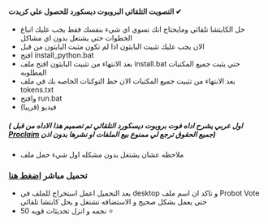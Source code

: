  #### التصويت التلقائي البروبوت ديسكورد للحصول علي كريدت ✔
- حل الكابتشا تلقائي ومايحتاج انك تسوي اي شيء بنفسك فقط يجب عليك اتباع الخطوات حتي يشتغل بدون اي مشاكل
- الان يجب عليك تثبيت البايثون اذا لم تكون مثبت البايثون من قبل 
- افتح install_python.bat
- بعد الانتهاء من تثبيت البايثون افتح ملف install.bat حتي يثبت جميع المكتبات المطلوبه
- بعد الانتهاء من تثبيت جميع المكتبات الان حط التوكنات الخاصه بك في ملف tokens.txt
- وافتح run.bat
- فيديو (قريبا)
##### ( اول عربي يشرح اداه فوت بروبوت ديسكورد التلقائي تم تصميم هذا الاداه من قبل [Proclaim](https://github.com/Proclaim67/Probot-Vote) جميع الحقوق ترجع لي ممنوع بيع الملفات او نشرها بدون اذن)
- ملاحظه عشان يشتغل بدون مشكله اول شيء حمل ملف
### تحميل مباشر [اضغط هنا](https://github.com/Proclaim67/Probot-Vote/releases/download/votetool/Probot.Vote.zip)
- بعد التحميل اعمل استخراج للملف في desktop و تاكد ان اسم ملف Probot Vote حتي يعمل بشكل صحيح و الاستضافه تشتغل و يحل كابتشا تلقائي 
- 50 نجمه و انزل تحديثات قويه ⭐
